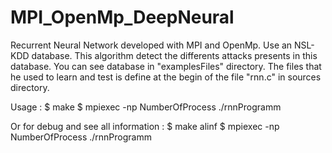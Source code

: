 # MPI_OpenMp_DeepNeural

Recurrent Neural Network developed with MPI and OpenMp.
Use an NSL-KDD database. This algorithm detect the differents attacks presents in this database. You can see database in "examplesFiles" directory. 
The files that he used to learn and test is define at the begin of the file "rnn.c" in sources directory. 

Usage : 
$ make
$ mpiexec -np NumberOfProcess ./rnnProgramm

Or for debug and see all information : 
$ make alinf
$ mpiexec -np NumberOfProcess ./rnnProgramm